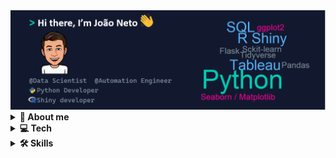 <img src = "https://github.com/netojoao85/icons/blob/main/banner10.png" /> 

<details align = "left"><summary><b>👤 About me</b></summary> <br>

<div style="text-align: justify;">
<p><b> WHO AM I? </b> I am an Automation & Control engineer qualified as a Data Scientist. And I love writing code to automate solutions and developing Data Analysis.

<p><b> BACKGROUND </b> I have almost a decade of experience handling cutting-edge technology to design, develop, and deploy control systems architectures, focusing on industrial automation and digital transformations. Beyond that, I have an MSc in Management and a background in Analytics and Procurement roles. </p>

<p><b> WHY ME? </b></p>

<p><b> HOBBIES </b> I like doing sports (running 🏃🏻‍♂️, cross-training 🏋🏻, cycling 🚵🏻, swimming 🏊🏻‍♂️), and I'm also a fan of football and rugby games. I enjoy hanging out with friends and am always up for a picnic and travel.</p>
</div>

<p align = "center">
  <a href = "https://www.linkedin.com/in/joaonetoprofile/" target = "_blank">
    <img src = "https://github.com/devicons/devicon/blob/master/icons/linkedin/linkedin-original.svg" alt = "linkedin logo" width = "30" height = "30" />
  </a> 
</p>

## 
</details>
      
<details> <summary><b>💻 Tech </b></summary> <br>
            <table>
              <thead>
                <tr>
                  <th>Programming Language & BI Tools</th>
                  <th>Libraries & Frameworks </th>
                </tr>
              </thead>
              <tbody>
                <tr>
                  <td> 
                    <img src="https://github.com/netojoao85/icons/blob/main/r_programming.svg" width = "35" height = "35"> R Programming
                  </td>
                  <td> Tidyverse, Dplyr, ggplot2, rvest, R Shiny</td>
                </tr>
                <tr>
                  <td> <img src="https://github.com/netojoao85/icons/blob/main/python.svg" width = "35" height = "35"> Python</td>
                  <td>Pandas, NumPy, Matplotlib, Seaborn, scikit-learn, BeautifoulSoup, Request </td>
                </tr>
                <tr>
                  <td> <img src="https://github.com/netojoao85/icons/blob/main/sql_db.svg" width = "35" height = "35"> SQL </td>
                  <td>Row 3, Cell 2</td>
                </tr>
                <tr>
                  <td> <img src="https://github.com/netojoao85/icons/blob/main/shiny.svg" width = "35" height = "35"> R Shiny</td>
                  <td>Row 4, Cell 2</td>
                </tr>
                <tr>
                  <td> <img src="https://github.com/netojoao85/icons/blob/main/tableau.svg" width = "35" height = "35"> Tableau </td>
                  <td> https://public.tableau.com/app/profile/jneto </td>
                </tr>
                <tr>
                  <td> <img src="https://github.com/netojoao85/icons/blob/main/html5.svg" width = "45" height = "45"><img src="https://github.com/netojoao85/icons/blob/main/css3.svg" width = "45" height = "45"> HTML & CSS </td>
                  <td>Row 6, Cell 2</td>
                </tr>
                <tr>
                  <td> <img src="https://github.com/netojoao85/icons/blob/main/VBA.svg" width = "45" height = "45"> Visual Basic Applications </td>
                  <td>Row 7, Cell 2</td>
                </tr>
              </tbody>
            </table>
 https://github.com/netojoao85/icons/blob/main/sql_db.svg
## 
</details>
      
<details> <summary><b>🛠️ Skills </b></summary> <br>
    - [x] **Programming languages** R / Python / SQL / VBA      
    - [x] **Data wrangling & exploratory analysis** with tidyverse & Pandas and NumPy       
    - [x] **Data visualisations** with ggplot2 & matplotlib/seaborn       
    - [X] **R Shiny** complemented with HTML & CSS      
            https://jneto.shinyapps.io/hyrox_wc23              
            https://jneto.shinyapps.io/my_running                         
    - [x] **Dashboards** with Tableau & Power BI         
            https://public.tableau.com/app/profile/jneto                      
    - [x] **Notebooks and reporting** with R Markdown & jupyter        
    - [x] **Database querying** with PostgreSQL        
    - [x] **Statistical tests & Regression**              
    - [x] **Natural Language techniques:** sentimental analysis and text mining              
    - [x] **Version control** with git & github              

##
</details>


